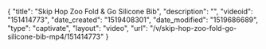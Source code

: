 {
    "title": "Skip Hop Zoo Fold & Go Silicone Bib",
    "description": "",
    "videoid": "151414773",
    "date_created": "1519408301",
    "date_modified": "1519686689",
    "type": "captivate",
    "layout": "video",
    "url": "\/v\/skip-hop-zoo-fold-go-silicone-bib-mp4\/151414773"
}